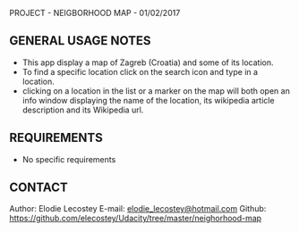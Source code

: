 PROJECT - NEIGBORHOOD MAP - 01/02/2017

GENERAL USAGE NOTES
-------------------------------------------------------------------------------
- This app display a map of Zagreb (Croatia) and some of its location.
- To find a specific location click on the search icon and type in a location.
- clicking on a location in the list or a marker on the map will both open an
  info window displaying the name of the location, its wikipedia article
  description and its Wikipedia url.


REQUIREMENTS
-------------------------------------------------------------------------------
- No specific requirements

CONTACT
-------------------------------------------------------------------------------
Author: Elodie Lecostey
E-mail: elodie_lecostey@hotmail.com
Github: https://github.com/elecostey/Udacity/tree/master/neighorhood-map




